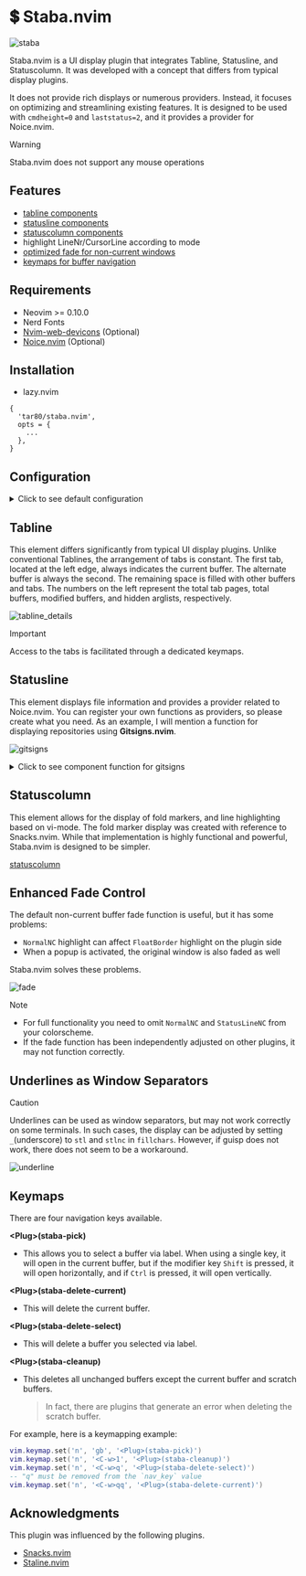 # :heavy_dollar_sign: Staba.nvim

![staba](https://github.com/user-attachments/assets/e69d6102-4280-486e-8369-1017ddc35e93)

Staba.nvim is a UI display plugin that integrates Tabline, Statusline,
and Statuscolumn. It was developed with a concept that differs from typical
display plugins.

It does not provide rich displays or numerous providers. Instead, it focuses on
optimizing and streamlining existing features. It is designed to be used with
`cmdheight=0` and `laststatus=2`, and it provides a provider for Noice.nvim.

> [!WARNING]
> Staba.nvim does not support any mouse operations

## Features

- [tabline components](#tabline)
- [statusline components](#statusline)
- [statuscolumn components](#statuscolumn)
- highlight LineNr/CursorLine according to mode
- [optimized fade for non-current windows](#enhanced-fade-control)
- [keymaps for buffer navigation](#keymaps)

## Requirements

- Neovim >= 0.10.0
- Nerd Fonts
- [Nvim-web-devicons](https://github.com/nvim-tree/nvim-web-devicons) (Optional)
- [Noice.nvim](https://github.com/folke/noice.nvim) (Optional)

## Installation

- lazy.nvim

```lua:
{
  'tar80/staba.nvim',
  opts = {
    ...
  },
}
```

## Configuration

<details>
<summary> Click to see default configuration </summary>

```lua
local ui = require('staba.icon.ui')

require('staba').setup({
    enable_fade = true,
    enable_underline = true, -- used as a horizontal separator for each buffer.
    enable_statuscolumn = true,
    enable_statusline = true,
    enable_tabline = true,
    mode_line = 'LineNr' -- choose from "LineNr"|"CursorLineNr"|"CursorLine" or nil
    nav_keys = 'asdfghjklzxcvnmweryuiop', -- for assigning to navigation keys
    no_name = '[No Name]' -- a buffer name for an empty buffer
    ignore_filetypes = {
        fade = {},
        statuscolumn = { 'qf', 'help', 'terminal' },
        statusline = { 'terminal' },
        tabline = {},
    },
    statuscolumn = { 'sign', 'number', 'fold_ex' },
    statusline = {
        active = {
            left = { 'staba_logo','search_count', 'noice_mode' },
            middle = {},
            right = { '%<', 'diagnostics', 'encoding', 'position' },
            },
        inactive = { left = {}, middle = { 'devicon', 'filename', '%*' }, right = {} },
    },
    tabline = {
        left = { 'bufinfo', 'parent', 'shellslash', ' ' },
        right = {},
        view = { 'buffers', 'tabs' },
        bufinfo = {
            '%#StabaTabsReverse#',
            'tab',
            '%#StabaBuffersReverse#',
            'buffer',
            '%#StabaModified#',
            'modified',
            '%#StabaSpecial#',
            'unopened',
            '%* ',
        },
        active = { 'devicon', 'namestate' },
        tabs = {
            self.frame.tabs_left,
            '%#StabaTabs#',
            'nav_key',
            self.frame.tabs_left,
            'namestate'
        },
        buffers = {
            self.frame.buffers_left,
            '%#StabaBuffers#',
            'nav_key',
            self.frame.buffers_left,
            'namestate'
        },
    },
    frame = {
        tabs_left = '%#StabaTabsReverse#'..ui.frame.slant_d.left,
        tabs_right = '%#StabaTabsReverse#'..ui.frame.bar.right,
        buffers_left = '%#StabaBuffersReverse#'..ui.frame.slant_d.left,
        buffers_right = '%#StabaBuffersReverse#'..ui.frame.bar.right,
        statusline_left = '%#StabaStatusReverse#'..ui.frame.slant_u.left,
        statusline_right = '%#StabaStatusReverse#'..ui.frame.slant_u.right
    },
    sep = {
        normal_left = '%#TabLineFill#'..ui.sep.arrow.left..'%* '
        normal_right = '%#TabLineFill#'..ui.sep.arrow.right..'%* '
    },
    icons = {
        logo ={ '', 'WarningMsg' },
        bar = '│',
        bufinfo = { tab = 'ᵀ', buffer = 'ᴮ', modified = 'ᴹ', unopened = 'ᵁ' },
        fold = { open = '󰍝', close = '󰍟', blank = ' ' }, -- "blank" is provided for adjusting ambiwidth.
        fileformat = {
            dos = { '', 'Changed' },
            mac = { '', 'Removed' },
            unix = { '', 'Added'  },
        },
        severity = {
            Error = { '', 'DiagnosticSignError' },
            Warn = { '', 'DiagnosticSignWarn'  },
            Hint = { '', 'DiagnosticSignHint'  },
            Info = { '', 'DiagnosticSignInfo'  },
        },
        status = {
            lock = { '󰍁', 'StabaReadonly' },
            unlock = '  ',
            modify = { '󰐖', 'StabaModified' },
            nomodify = '  ',
            unopen = { '󰌖', 'StabaSpecial' },
            open = '  ',
        },
    },
})
```

> [!NOTE]
> Contains unused settings such as `sep`, `icons.status`

</details>

## Tabline

This element differs significantly from typical UI display plugins. Unlike
conventional Tablines, the arrangement of tabs is constant.
The first tab, located at the left edge, always indicates the current buffer.
The alternate buffer is always the second. The remaining space is filled with
other buffers and tabs. The numbers on the left represent the total tab pages,
total buffers, modified buffers, and hidden arglists, respectively.

![tabline_details](https://github.com/user-attachments/assets/d412edd7-7a9c-4269-81b1-f995f3954aca)

> [!IMPORTANT]
> Access to the tabs is facilitated through a dedicated <Plug> keymaps.  

## Statusline

This element displays file information and provides a provider related to Noice.nvim.
You can register your own functions as providers, so please create what you need.
As an example, I will mention a function for displaying repositories using **Gitsigns.nvim**.

![gitsigns](https://github.com/user-attachments/assets/4baebc16-6ae8-43f5-99f6-2f9b5bc6ba65)

<details>
<summary> Click to see component function for gitsigns </summary>

```lua
local git_signs = function()
  local status = vim.b.gitsigns_status_dict
  if not status then
    return ''
  end
  local root = status.root:gsub('^(.+[/\\])', '')
  local head = status.head
  local stage = ('%s+%s%s~%s%s!%s%s '):format(
    '%#Changed#',
    status.changed,
    '%#Added#',
    status.added,
    '%#Removed#',
    status.removed,
    '%*'
  )
  return ('%s %s %s '):format(root, head, stage)
end

-- Then add it to your component settings.
require('staba').setup({
    opts = {
        statusline = {
            active = {
                left = { git_signs },
                middle = {...},
                right = {...},
            },
            inactive = {...},
        },
    }
})
```

</details>

## Statuscolumn

This element allows for the display of fold markers, and line highlighting based
on vi-mode. The fold marker display was created with reference to Snacks.nvim.
While that implementation is highly functional and powerful, Staba.nvim is designed to be simpler.

[statuscolumn](https://github.com/user-attachments/assets/3cfb2dee-ac2f-4664-8479-0156aa3f8192)

## Enhanced Fade Control

The default non-current buffer fade function is useful, but it has some problems:

- `NormalNC` highlight can affect `FloatBorder` highlight on the plugin side
- When a popup is activated, the original window is also faded as well

Staba.nvim solves these problems.

![fade](https://github.com/user-attachments/assets/2e293c4c-a79f-42ee-93a5-d166d0ba783e)

> [!NOTE]
>
> - For full functionality you need to omit `NormalNC` and `StatusLineNC` from your colorscheme.
> - If the fade function has been independently adjusted on other plugins, it may not function correctly.

## Underlines as Window Separators

> [!CAUTION]
> Underlines can be used as window separators, but may not work correctly on some
> terminals. In such cases, the display can be adjusted by setting `_`(underscore)
> to `stl` and `stlnc` in `fillchars`. However, if guisp does not work,
> there does not seem to be a workaround.

![underline](https://github.com/user-attachments/assets/fb1d3d75-0668-4388-b362-6d2c685d9c23)

## Keymaps

There are four navigation keys available.

**\<Plug>(staba-pick)**

- This allows you to select a buffer via label. When using a single key,
  it will open in the current buffer, but if the modifier key `Shift` is pressed,
  it will open horizontally, and if `Ctrl` is pressed, it will open vertically.

**\<Plug>(staba-delete-current)**

- This will delete the current buffer.

**\<Plug>(staba-delete-select)**

- This will delete a buffer you selected via label.

**\<Plug>(staba-cleanup)**

- This deletes all unchanged buffers except the current buffer and scratch buffers.
  > In fact, there are plugins that generate an error when deleting the scratch buffer.

For example, here is a keymapping example:

```lua
vim.keymap.set('n', 'gb', '<Plug>(staba-pick)')
vim.keymap.set('n', '<C-w>1', '<Plug>(staba-cleanup)')
vim.keymap.set('n', '<C-w>q', '<Plug>(staba-delete-select)')
-- "q" must be removed from the `nav_key` value
vim.keymap.set('n', '<C-w>qq', '<Plug>(staba-delete-current)')
```

## Acknowledgments

This plugin was influenced by the following plugins.

- [Snacks.nvim](https://github.com/folke/snacks.nvim)
- [Staline.nvim](https://github.com/tamton-aquib/staline.nvim)
